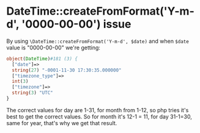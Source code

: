 # DateTime::createFromFormat('Y-m-d', '0000-00-00') issue

By using `\DateTime::createFromFormat('Y-m-d', $date)` and when `$date` value is "0000-00-00" we're getting:
```php
object(DateTime)#181 (3) {
  ["date"]=>
  string(27) "-0001-11-30 17:30:35.000000"
  ["timezone_type"]=>
  int(3)
  ["timezone"]=>
  string(3) "UTC"
}
```

The correct values for day are 1-31, for month from 1-12, so php tries it's best to get the correct values. So for month it's 12-1 = 11, for day 31-1=30, same for year, that's why we get that result.
